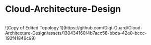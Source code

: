 # Cloud-Architecture-Design
<BR>
![Copy of Edited Topology 1](https://github.com/Digi-Guard/Cloud-Architecture-Design/assets/130434160/4b7acc58-bbca-42e0-bccc-192f41846c99) 
